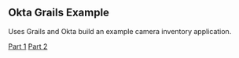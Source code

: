 ## Okta Grails Example

Uses Grails and Okta build an example camera inventory application.

[Part 1](https://developer.okta.com/blog/2018/04/19/okta-with-grails)
[Part 2](https://developer.okta.com/blog/2018/06/04/okta-with-grails-part2)